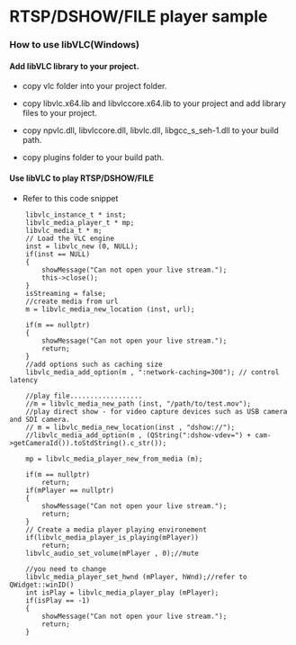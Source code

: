 # RTSP/DSHOW/FILE player sample


### How to use libVLC(Windows)

#### Add libVLC library to your project.

- copy vlc folder into your project folder.

- copy libvlc.x64.lib and libvlccore.x64.lib to your project and add library files to your project.

- copy npvlc.dll, libvlccore.dll, libvlc.dll, libgcc_s_seh-1.dll to your build path.

- copy plugins folder to your build path.

#### Use libVLC to play RTSP/DSHOW/FILE

- Refer to this code snippet
```
    libvlc_instance_t * inst;
    libvlc_media_player_t * mp;
    libvlc_media_t * m;
	// Load the VLC engine
    inst = libvlc_new (0, NULL);
    if(inst == NULL)
    {
        showMessage("Can not open your live stream.");
        this->close();
    }
    isStreaming = false;
	//create media from url
    m = libvlc_media_new_location (inst, url);

    if(m == nullptr)
    {
        showMessage("Can not open your live stream.");
        return;
    }
    //add options such as caching size
    libvlc_media_add_option(m , ":network-caching=300"); // control latency

    //play file..................
    //m = libvlc_media_new_path (inst, "/path/to/test.mov");
    //play direct show - for video capture devices such as USB camera and SDI camera.
    // m = libvlc_media_new_location(inst , "dshow://");
    //libvlc_media_add_option(m , (QString(":dshow-vdev=") + cam->getCameraId()).toStdString().c_str());

    mp = libvlc_media_player_new_from_media (m);

    if(m == nullptr)
        return;
    if(mPlayer == nullptr)
    {
        showMessage("Can not open your live stream.");
        return;
    }
    // Create a media player playing environement
    if(libvlc_media_player_is_playing(mPlayer))
        return;
    libvlc_audio_set_volume(mPlayer , 0);//mute

    //you need to change
    libvlc_media_player_set_hwnd (mPlayer, hWnd);//refer to QWidget::winID()
    int isPlay = libvlc_media_player_play (mPlayer);
    if(isPlay == -1)
    {
        showMessage("Can not open your live stream.");
        return;
    }
```